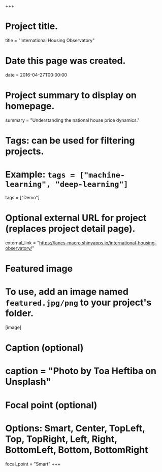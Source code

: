 +++
# Project title.
title = "International Housing Observatory"

# Date this page was created.
date = 2016-04-27T00:00:00

# Project summary to display on homepage.
summary = "Understanding the  national house price dynamics."

# Tags: can be used for filtering projects.
# Example: `tags = ["machine-learning", "deep-learning"]`
tags = ["Demo"]

# Optional external URL for project (replaces project detail page).
external_link = "https://lancs-macro.shinyapps.io/international-housing-observatory/"

# Featured image
# To use, add an image named `featured.jpg/png` to your project's folder. 
[image]
  # Caption (optional)
  # caption = "Photo by Toa Heftiba on Unsplash"

  # Focal point (optional)
  # Options: Smart, Center, TopLeft, Top, TopRight, Left, Right, BottomLeft, Bottom, BottomRight
  focal_point = "Smart"
+++
